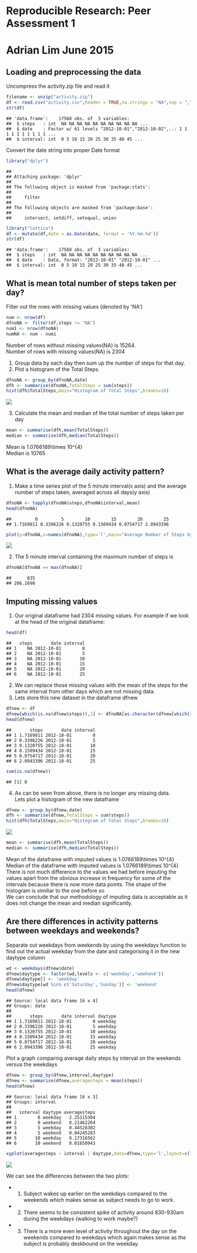 # Reproducible Research: Peer Assessment 1

# Adrian Lim June 2015
## Loading and preprocessing the data
Uncompress the activity.zip file and read it

```r
filename <- unzip("activity.zip")
df <- read.csv("activity.csv",header = TRUE,na.strings = "NA",sep = ",")
str(df)
```

```
## 'data.frame':	17568 obs. of  3 variables:
##  $ steps   : int  NA NA NA NA NA NA NA NA NA NA ...
##  $ date    : Factor w/ 61 levels "2012-10-01","2012-10-02",..: 1 1 1 1 1 1 1 1 1 1 ...
##  $ interval: int  0 5 10 15 20 25 30 35 40 45 ...
```
Convert the date string into proper Date format

```r
library("dplyr")
```

```
## 
## Attaching package: 'dplyr'
## 
## The following object is masked from 'package:stats':
## 
##     filter
## 
## The following objects are masked from 'package:base':
## 
##     intersect, setdiff, setequal, union
```

```r
library("lattice")
df <- mutate(df,date = as.Date(date, format = '%Y-%m-%d'))
str(df)
```

```
## 'data.frame':	17568 obs. of  3 variables:
##  $ steps   : int  NA NA NA NA NA NA NA NA NA NA ...
##  $ date    : Date, format: "2012-10-01" "2012-10-01" ...
##  $ interval: int  0 5 10 15 20 25 30 35 40 45 ...
```
## What is mean total number of steps taken per day?
Filter out the rows with missing values (denoted by 'NA')  

```r
num <- nrow(df)
dfnoNA <- filter(df,steps != "NA")
num1 <- nrow(dfnoNA)
numNA <- num - num1
```
Number of rows without missing values(NA) is 15264.  
Number of rows with missing values(NA) is 2304  
  
1) Group data by each day then sum up the number of steps for that day.  
2) Plot a histogram of the Total Steps.    

```r
dfnoNA <- group_by(dfnoNA,date) 
dfh <- summarise(dfnoNA,TotalSteps = sum(steps))
hist(dfh$TotalSteps,main="Histogram of Total Steps",breaks=10)
```

![](PA1_template_files/figure-html/unnamed-chunk-4-1.png) 
  
3) Calculate the mean and median of the total number of steps taken per day

```r
mean <- summarise(dfh,mean(TotalSteps))
median <- summarise(dfh,median(TotalSteps))
```
Mean is 1.0766189\times 10^{4}  
Median is 10765

## What is the average daily activity pattern?
1) Make a time series plot of the 5 minute interval(x axis) and the average  
number of steps taken, averaged across all days(y axis)

```r
dfnoNA <- tapply(dfnoNA$steps,dfnoNA$interval,mean)
head(dfnoNA)
```

```
##         0         5        10        15        20        25 
## 1.7169811 0.3396226 0.1320755 0.1509434 0.0754717 2.0943396
```

```r
plot(y=dfnoNA,x=names(dfnoNA),type='l',main="Average Number of Steps by Interval",xlab="Interval",ylab="Average Number of Steps")
```

![](PA1_template_files/figure-html/unnamed-chunk-6-1.png) 
  
2) The 5 minute interval containing the maximum number of steps is

```r
dfnoNA[dfnoNA == max(dfnoNA)]
```

```
##      835 
## 206.1698
```
## Imputing missing values
1) Our original dataframe had 2304 missing values. For example if we look at the head of the original dataframe:  

```r
head(df)
```

```
##   steps       date interval
## 1    NA 2012-10-01        0
## 2    NA 2012-10-01        5
## 3    NA 2012-10-01       10
## 4    NA 2012-10-01       15
## 5    NA 2012-10-01       20
## 6    NA 2012-10-01       25
```
2) We can replace those missing values with the mean of the steps for the same interval from other days which are not missing data.  
3) Lets store this new dataset in the dataframe dfnew  

```r
dfnew <- df
dfnew[which(is.na(dfnew$steps)),1] <- dfnoNA[as.character(dfnew[which(is.na(dfnew$steps)),3])]
head(dfnew)
```

```
##       steps       date interval
## 1 1.7169811 2012-10-01        0
## 2 0.3396226 2012-10-01        5
## 3 0.1320755 2012-10-01       10
## 4 0.1509434 2012-10-01       15
## 5 0.0754717 2012-10-01       20
## 6 2.0943396 2012-10-01       25
```

```r
sum(is.na(dfnew))
```

```
## [1] 0
```
4) As can be seen from above, there is no longer any missing data.  
Lets plot a histogram of the new dataframe  

```r
dfnew <- group_by(dfnew,date) 
dfh <- summarise(dfnew,TotalSteps = sum(steps))
hist(dfh$TotalSteps,main="Histogram of Total Steps",breaks=10)
```

![](PA1_template_files/figure-html/unnamed-chunk-10-1.png) 


```r
mean <- summarise(dfh,mean(TotalSteps))
median <- summarise(dfh,median(TotalSteps))
```
Mean of the dataframe with imputed values is 1.0766189\times 10^{4}  
Median of the dataframe with imputed values is 1.0766189\times 10^{4}  
There is not much difference to the values we had before imputing the values apart from the obvious increase in frequency for some of the intervals because there is now more data points. The shape of the histogram is similiar to the one before so    
We can conclude that our methodology of imputing data is acceptable as it does not change the mean and median significantly.

## Are there differences in activity patterns between weekdays and weekends?
Separate out weekdays from weekends by using the weekdays function to find out the actual weekday from the date and categorising it in the new daytype column

```r
wd <- weekdays(dfnew$date)
dfnew$daytype <- factor(wd,levels <- c('weekday','weekend'))
dfnew$daytype[] <- 'weekday'
dfnew$daytype[wd %in% c('Saturday','Sunday')] <- 'weekend'
head(dfnew)
```

```
## Source: local data frame [6 x 4]
## Groups: date
## 
##       steps       date interval daytype
## 1 1.7169811 2012-10-01        0 weekday
## 2 0.3396226 2012-10-01        5 weekday
## 3 0.1320755 2012-10-01       10 weekday
## 4 0.1509434 2012-10-01       15 weekday
## 5 0.0754717 2012-10-01       20 weekday
## 6 2.0943396 2012-10-01       25 weekday
```
Plot a graph comparing average daily steps by interval on the weekends versus the weekdays  

```r
dfnew <- group_by(dfnew,interval,daytype)
dfnew <- summarise(dfnew,averagesteps = mean(steps))
head(dfnew)
```

```
## Source: local data frame [6 x 3]
## Groups: interval
## 
##   interval daytype averagesteps
## 1        0 weekday   2.25115304
## 2        0 weekend   0.21462264
## 3        5 weekday   0.44528302
## 4        5 weekend   0.04245283
## 5       10 weekday   0.17316562
## 6       10 weekend   0.01650943
```

```r
xyplot(averagesteps ~ interval | daytype,data=dfnew,type='l',layout=c(1,2))
```

![](PA1_template_files/figure-html/unnamed-chunk-13-1.png) 

We can see the differences between the two plots:  
- 1) Subject wakes up earlier on the weekdays compared to the weekends which makes sense as subject needs to go to work.    
- 2) There seems to be consistent spike of activity around 830-930am during the weekdays (walking to work maybe?)  
- 3) There is a more even level of activity throughout the day on the weekends
compared to weekdays which again makes sense as the subject is probably deskbound on the weekday.

